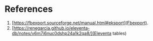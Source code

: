# References

1. [https://fbexport.sourceforge.net/manual.html#eksport](Fbexport).
1. [https://renegarcia.github.io/eleventa-db/notes/v6m7i6nuc0dshp24a1k2qa8/](Eleventa tables)
